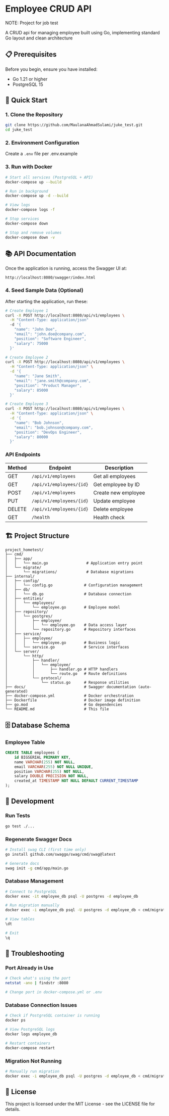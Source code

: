# Employee CRUD API

NOTE: Project for job test

A CRUD api for managing employee built using Go, implementing standard Go layout and clean architecture


## 📋 Prerequisites

Before you begin, ensure you have installed:

- Go 1.21 or higher
- PostgreSQL 15

## 🎯 Quick Start

### 1. Clone the Repository

```bash
git clone https://github.com/MaulanaAhmadSulami/juke_test.git
cd juke_test
```

### 2. Environment Configuration

Create a `.env` file per .env.example

### 3. Run with Docker

```bash
# Start all services (PostgreSQL + API)
docker-compose up --build

# Run in background
docker-compose up -d --build

# View logs
docker-compose logs -f

# Stop services
docker-compose down

# Stop and remove volumes
docker-compose down -v
```

## 📚 API Documentation

Once the application is running, access the Swagger UI at:

```
http://localhost:8080/swagger/index.html
```

### 4. Seed Sample Data (Optional)

After starting the application, run these:

```bash
# Create Employee 1
curl -X POST http://localhost:8080/api/v1/employees \
  -H "Content-Type: application/json" 
  -d '{
    "name": "John Doe",
    "email": "john.doe@company.com",
    "position": "Software Engineer",
    "salary": 75000
  }'

# Create Employee 2
curl -X POST http://localhost:8080/api/v1/employees \
  -H "Content-Type: application/json" \
  -d '{
    "name": "Jane Smith",
    "email": "jane.smith@company.com",
    "position": "Product Manager",
    "salary": 85000
  }'

# Create Employee 3
curl -X POST http://localhost:8080/api/v1/employees \
  -H "Content-Type: application/json" \
  -d '{
    "name": "Bob Johnson",
    "email": "bob.johnson@company.com",
    "position": "DevOps Engineer",
    "salary": 80000
  }'
```

### API Endpoints

| Method | Endpoint                        | Description          |
|--------|---------------------------------|----------------------|
| GET    | `/api/v1/employees`             | Get all employees    |
| GET    | `/api/v1/employees/{id}`        | Get employee by ID   |
| POST   | `/api/v1/employees`             | Create new employee  |
| PUT    | `/api/v1/employees/{id}`        | Update employee      |
| DELETE | `/api/v1/employees/{id}`        | Delete employee      |
| GET    | `/health`                       | Health check         |


## 🏗️ Project Structure

```
project_hometest/
├── cmd/
│   ├── app/
│   │   └── main.go                 # Application entry point
│   └── migrate/
│       └── migrations/             # Database migrations
├── internal/
│   ├── config/
│   │   └── config.go              # Configuration management
│   ├── db/
│   │   └── db.go                  # Database connection
│   ├── entities/
│   │   └── employees/
│   │       └── employee.go        # Employee model
│   ├── repository/
│   │   └── postgres/
│   │       ├── employee/
│   │       │   └── employee.go    # Data access layer
│   │       └── repository.go      # Repository interfaces
│   ├── service/
│   │   ├── employee/
│   │   │   └── employee.go        # Business logic
│   │   └── service.go             # Service interfaces
│   └── server/
│       └── http/
│           ├── handler/
│           │   └── employee/
│           │       ├── handler.go # HTTP handlers
│           │       └── route.go   # Route definitions
│           └── protocol/
│               └── status.go      # Response utilities
├── docs/                          # Swagger documentation (auto-generated)
├── docker-compose.yml             # Docker orchestration
├── Dockerfile                     # Docker image definition
├── go.mod                         # Go dependencies
└── README.md                      # This file
```

## 🗄️ Database Schema

### Employee Table

```sql
CREATE TABLE employees (
    id BIGSERIAL PRIMARY KEY,
    name VARCHAR(255) NOT NULL,
    email VARCHAR(255) NOT NULL UNIQUE,
    position VARCHAR(255) NOT NULL,
    salary DOUBLE PRECISION NOT NULL,
    created_at TIMESTAMP NOT NULL DEFAULT CURRENT_TIMESTAMP
);
```

## 🔧 Development

### Run Tests

```bash
go test ./...
```

### Regenerate Swagger Docs

```bash
# Install swag CLI (first time only)
go install github.com/swaggo/swag/cmd/swag@latest

# Generate docs
swag init -g cmd/app/main.go
```

### Database Management

```bash
# Connect to PostgreSQL
docker exec -it employee_db psql -U postgres -d employee_db

# Run migration manually
docker exec -i employee_db psql -U postgres -d employee_db < cmd/migrate/migrations/000001_create_employee_table_up.sql

# View tables
\dt

# Exit
\q
```

## 🐛 Troubleshooting

### Port Already in Use

```bash
# Check what's using the port
netstat -ano | findstr :8080

# Change port in docker-compose.yml or .env
```

### Database Connection Issues

```bash
# Check if PostgreSQL container is running
docker ps

# View PostgreSQL logs
docker logs employee_db

# Restart containers
docker-compose restart
```

### Migration Not Running

```bash
# Manually run migration
docker exec -i employee_db psql -U postgres -d employee_db < cmd/migrate/migrations/000001_create_employee_table_up.sql
```

## 📝 License

This project is licensed under the MIT License - see the LICENSE file for details.
